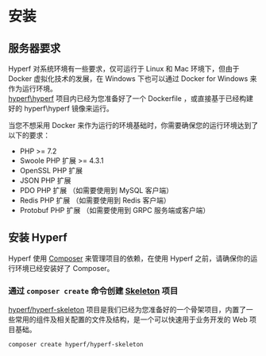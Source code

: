 # 安装

## 服务器要求

Hyperf 对系统环境有一些要求，仅可运行于 Linux 和 Mac 环境下，但由于 Docker 虚拟化技术的发展，在 Windows 下也可以通过 Docker for Windows 来作为运行环境。   
[hyperf\hyperf](https://github.com/hyperf-cloud/hyperf) 项目内已经为您准备好了一个 Dockerfile ，或直接基于已经构建好的 hyperf\hyperf 镜像来运行。   

当您不想采用 Docker 来作为运行的环境基础时，你需要确保您的运行环境达到了以下的要求：   

 - PHP >= 7.2
 - Swoole PHP 扩展 >= 4.3.1
 - OpenSSL PHP 扩展
 - JSON PHP 扩展
 - PDO PHP 扩展 （如需要使用到 MySQL 客户端）
 - Redis PHP 扩展 （如需要使用到 Redis 客户端）
 - Protobuf PHP 扩展 （如需要使用到 GRPC 服务端或客户端）


## 安装 Hyperf

Hyperf 使用 [Composer](https://getcomposer.org) 来管理项目的依赖，在使用 Hyperf 之前，请确保你的运行环境已经安装好了 Composer。

### 通过 `composer create` 命令创建 [Skeleton](https://github.com/hyperf-cloud/hyperf-skeleton) 项目
[hyperf/hyperf-skeleton](https://github.com/hyperf-cloud/hyperf-skeleton) 项目是我们已经为您准备好的一个骨架项目，内置了一些常用的组件及相关配置的文件及结构，是一个可以快速用于业务开发的 Web 项目基础。
```
composer create hyperf/hyperf-skeleton 
```